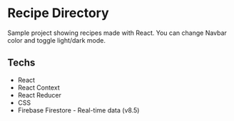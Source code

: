 # Recipe Directory

Sample project showing recipes made with React. You can change Navbar color and toggle light/dark mode.

## Techs

- React
- React Context
- React Reducer
- CSS
- Firebase Firestore - Real-time data (v8.5)
